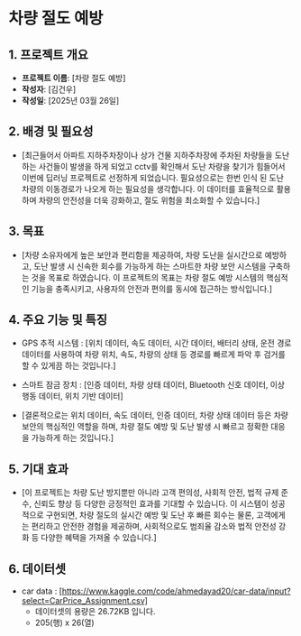 # 차량 절도 예방 

## 1. 프로젝트 개요
- **프로젝트 이름**: [차량 절도 예방]
- **작성자**: [김건우]
- **작성일**: [2025년 03월 26일]

## 2. 배경 및 필요성
- [최근들어서 아파트 지하주차장이나 상가 건물 지하주차장에 주차된 차량들을 도난하는 사건들이 발생을 하게 되었고 cctv를 확인해서 도난 차량을 찾기가 힘들어서 이번에 딥러닝 프로젝트로 선정하게 되었습니다. 필요성으로는 한번 인식 된 도난 차량의 이동경로가 나오게 하는 필요성을 생각합니다. 이 데이터를 효율적으로 활용하며 차량의 안전성을 더욱 강화하고, 절도 위험을 최소화할 수 있습니다.]

## 3. 목표
- [차량 소유자에게 높은 보안과 편리함을 제공하여, 차량 도난을 실시간으로 예방하고, 도난 발생 시 신속한 회수를 가능하게 하는 스마트한 차량 보안 시스템을 구축하는 것을 목표로 하였습니다. 이 프로젝트의 목표는 차량 절도 예방 시스템의 핵심적인 기능을 충족시키고, 사용자의 안전과 편의를 동시에 접근하는 방식입니다.]

## 4. 주요 기능 및 특징
- GPS 추적 시스템 : [위치 데이터, 속도 데이터, 시간 데이터, 배터리 상태, 운전 경로 데이터를 사용하여 차량 위치, 속도, 차량의 상태 등 경로를 빠르게 파악 후 검거를 할 수 있게끔 하는 것입니다.] 
- 스마트 잠금 장치 : [인증 데이터, 차량 상태 데이터, Bluetooth 신호 데이터, 이상 행동 데이터, 위치 기반 데이터]

- [결론적으로는 위치 데이터, 속도 데이터, 인증 데이터, 차량 상태 데이터 등은 차량 보안의 핵심적인 역할을 하며, 차량 절도 예방 및 도난 발생 시 빠르고 정확한 대응을 가능하게 하는 것입니다.] 
  
## 5. 기대 효과
- [이 프로젝트는 차량 도난 방지뿐만 아니라 고객 편의성, 사회적 안전, 법적 규제 준수, 신뢰도 향상 등 다양한 긍정적인 효과를 기대할 수 있습니다. 이 시스템이 성공적으로 구현되면, 차량 절도의 실시간 예방 및 도난 후 빠른 회수는 물론, 고객에게는 편리하고 안전한 경험을 제공하며, 사회적으로도 범죄율 감소와 법적 안전성 강화 등 다양한 혜택을 가져올 수 있습니다.]

## 6. 데이터셋
- car data : [https://www.kaggle.com/code/ahmedayad20/car-data/input?select=CarPrice_Assignment.csv]
  - 데이터셋의 용량은 26.72KB 입니다. 
  - 205(행) x 26(열)
    
